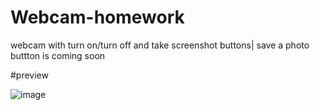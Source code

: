 # Webcam-homework
webcam with turn on/turn off and take screenshot buttons| save a photo buttton is coming soon 


#preview 

![image](https://user-images.githubusercontent.com/113420049/207268463-0b51089d-2795-4bc2-8ec6-8e43dbb3a18f.png)

